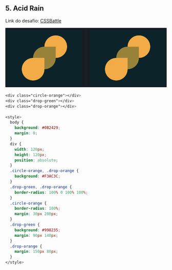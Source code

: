 ## 5. Acid Rain
Link do desafio: [CSSBattle](https://cssbattle.dev/play/5)

![5-acid-rain](./5-acid-rain.png)

```css
<div class="circle-orange"></div>
<div class="drop-green"></div>
<div class="drop-orange"></div>

<style>
  body {
    background: #0B2429;
    margin: 0;
  }
  div {
    width: 120px;
    height: 120px;
    position: absolute;
  }
  .circle-orange, .drop-orange {
    background: #F3AC3C;
  } 
  .drop-green, .drop-orange {
    border-radius: 100% 0 100% 100%;
  }
  .circle-orange {
    border-radius: 100%;
    margin: 30px 200px;
  }
  .drop-green {
    background: #998235;
    margin: 90px 140px;
  }
  .drop-orange {
    margin: 150px 80px;
  }
</style>
```

